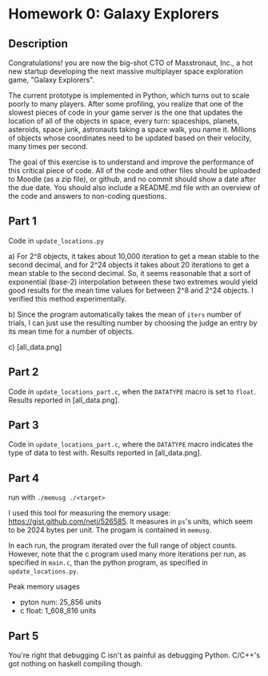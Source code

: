 # Homework 0: Galaxy Explorers



## Description

Congratulations! you are now the big-shot CTO of Masstronaut, Inc., a hot new startup developing the next massive multiplayer space exploration game, "Galaxy Explorers".

The current prototype is implemented in Python, which turns out to scale poorly to many players. After some profiling, you realize that one of the slowest pieces of code in your game server is the one that updates the location of all of the objects in space, every turn: spaceships, planets, asteroids, space junk, astronauts taking a space walk, you name it. Millions of objects whose coordinates need to be updated based on their velocity, many times per second.

The goal of this exercise is to understand and improve the performance of this critical piece of code. All of the code and other files should be uploaded to Moodle (as a zip file), or github, and no commit should show a date after the due date. You should also include a README.md file with an overview of the code and answers to non-coding questions. 



## Part 1

Code in `update_locations.py`

a) For 2^8 objects, it takes about 10,000 iteration to get a mean stable to the second decimal, and for 2^24 objects it takes about 20 iterations to get a mean stable to the second decimal. So, it seems reasonable that a sort of exponential (base-2) interpolation between these two extremes would yield good results for the mean time values for between 2^8 and 2^24 objects. I verified this method experimentally.

b) Since the program automatically takes the mean of `iters` number of trials, I can just use the resulting number by choosing the judge an entry by its mean time for a number of objects.

c) [all_data.png]



## Part 2

Code in `update_locations_part.c`, when the `DATATYPE` macro is set to `float`. Results reported in [all_data.png].



## Part 3

Code in `update_locations_part.c`, where the `DATATYPE` macro indicates the type of data to test with. Results reported in [all_data.png].



## Part 4

run with `./memusg ./<target>`

I used this tool for measuring the memory usage: https://gist.github.com/netj/526585. It measures in `ps`'s units, which seem to be 2024 bytes per unit. The progam is contained  in `memusg`.

In each run, the program iterated over the full range of object counts. However, note that the c program used many more iterations per run, as specified in `main.c`, than the python program, as specified in `update_locations.py`. 

Peak memory usages
- pyton num: 25_856 units
- c float: 1_608_816 units



## Part 5

You're right that debugging C isn't as painful as debugging Python. C/C++'s got nothing on haskell compiling though.


